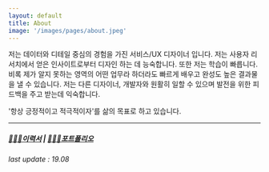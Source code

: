 ```yaml
---
layout: default
title: About
image: '/images/pages/about.jpeg'
---
```


저는 데이터와 디테일 중심의 경험을 가진 서비스/UX 디자이너 입니다. 저는 사용자 리서치에서 얻은 인사이트로부터 디자인 하는 데 능숙합니다. 또한 저는 학습이 빠릅니다. 비록 제가 알지 못하는 영역의 어떤 업무라 하더라도 빠르게 배우고 완성도 높은 결과물을 낼 수 있습니다. 저는 다른 디자이너, 개발자와 원활히 일할 수 있으며 발전을 위한 피드백을 주고 받는데 익숙합니다.

'항상 긍정적이고 적극적이자'를 삶의 목표로 하고 있습니다.

---

##### [🧑🏻‍💻이력서](/assets/Resume_Seunghwan_1908.pdf)   |   [🏄🏻‍♂️포트폴리오](/assets/Portfolio_Seunghwan_1906.pdf)

_last update : 19.08_